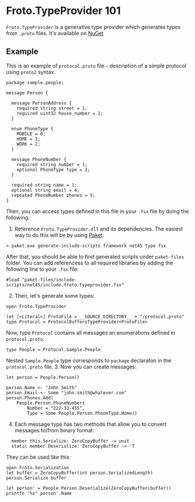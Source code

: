 # Froto.TypeProvider 101

`Froto.TypeProvider` is a generative type provider which generates types from `.proto` files. It's available on [NuGet](https://www.nuget.org/packages/Froto.TypeProvider/)

## Example

This is an example of `protocol.proto` file - description of a simple protocol using `proto2` syntax.

```
package sample.people;

message Person { 

  message PersonAddress {
    required string street = 1;
    required uint32 house_number = 2;
  }

  enum PhoneType { 
    MOBILE = 0; 
    HOME = 1; 
    WORK = 2; 
  }

  message PhoneNumber { 
    required string number = 1; 
    optional PhoneType type = 2;
  }

  required string name = 1;
  optional string email = 4;
  repeated PhoneNumber phones = 5; 
}
```

Then, you can access types defined in this file in your `.fsx` file by doing the following:
1. Reference `Froto.TypeProvider.dll` and its dependencies. The easiest way to do this will be by using [Paket](https://fsprojects.github.io/Paket/):
```
> paket.exe generate-include-scripts framework net45 type fsx
```
After that, you should be able to find generated scripts under `paket-files` folder. You can add referencess to all required libraries by adding the following line to your `.fsx` file:
```
#load "paket-files/include-scripts/net45/include.froto.typeprovider.fsx" 
```
2. Then, let's generate some types:
```
open Froto.TypeProvider

let [<Literal>] ProtoFile = __SOURCE_DIRECTORY__ + "/protocol.proto"
type Protocol = ProtocolBuffersTypeProvider<ProtoFile>
```
Now, type `Protocol` contains all messages an enumerations defined in `protocol.proto`.
```
type People = Protocol.Sample.People
```
Nested `Sample.People` type corresponds to `package` declaraton in the `protocol.proto` file.
3. Now you can create messages:
```
let person = People.Person()

person.Name <- "John Smith"
person.Email <- Some "john.smith@whatever.com"
person.Phones.Add(
    People.Person.PhoneNumber(
        Number = "222-33-455", 
        Type = Some People.Person.PhoneType.Home))

```
4. Each message type has two methods that allow you to convert messages to/from binary format:
```
  member this.Serialize: ZeroCopyBuffer -> unit
  static member Deserialize: ZeroCopyBuffer -> 'T
```
They can be used like this:
```
open Froto.Serialization
let buffer = ZeroCopyBuffer(int person.SerializedLength)
person.Serialize buffer

let person' = People.Person.Deserialize(ZeroCopyBuffer(buffer))
printfn "%s" person'.Name
```